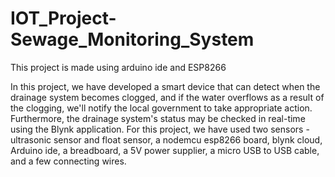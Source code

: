 # IOT_Project-Sewage_Monitoring_System
This project is made using arduino ide and ESP8266

In this project, we have developed a smart device that can detect when the drainage system becomes clogged, and if the water overflows as a result of the clogging, we'll notify the local government to take appropriate action. 
Furthermore, the drainage system's status may be checked in real-time using the Blynk application. For this project, we have used two sensors - ultrasonic sensor and float sensor, a nodemcu esp8266 board, blynk cloud, Arduino ide, a breadboard, a 5V power supplier, a micro USB to USB cable, and a few connecting wires.

